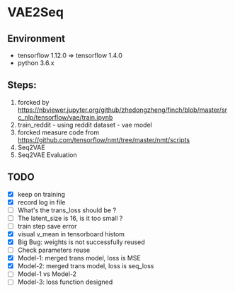# VAE2Seq

## Environment
  - tensorflow 1.12.0 => tensorflow 1.4.0
  - python 3.6.x

## Steps:
  1. forcked by https://nbviewer.jupyter.org/github/zhedongzheng/finch/blob/master/src_nlp/tensorflow/vae/train.ipynb
  2. train_reddit
    - using reddit dataset
    - vae model
  3. forcked measure code from https://github.com/tensorflow/nmt/tree/master/nmt/scripts
  4. Seq2VAE
  5. Seq2VAE Evaluation

## TODO
  - [x] keep on training
  - [x] record log in file
  - [ ] What's the trans_loss should be ?
  - [ ] The latent_size is 16, is it too small ?
  - [ ] train step save error
  - [x] visual v_mean in tensorboard histom
  - [x] Big Bug: weights is not successfully reused
  - [ ] Check parameters reuse
  - [x] Model-1: merged trans model, loss is MSE
  - [x] Model-2: merged trans model, loss is seq_loss
  - [ ] Model-1 vs Model-2
  - [ ] Model-3: loss function designed